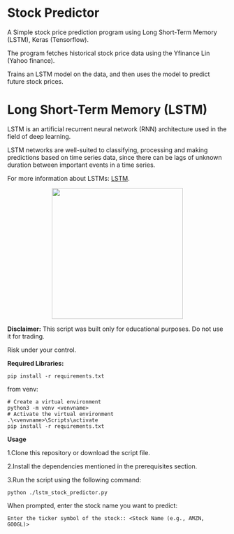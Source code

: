 # Stock Predictor

A Simple stock price prediction program using Long Short-Term Memory (LSTM), Keras (Tensorflow).

The program fetches historical stock price data using the Yfinance Lin (Yahoo finance).

Trains an LSTM model on the data, and then uses the model to predict future stock prices.


# Long Short-Term Memory (LSTM) #
LSTM is an artificial recurrent neural network (RNN) architecture used in the field of deep learning.

LSTM networks are well-suited to classifying, processing and making predictions based on time series data, since there can be lags of unknown duration between important events in a time series.

For more information about LSTMs: [LSTM](https://medium.com/@kangeugine/long-short-term-memory-lstm-concept-cb3283934359). 


<p align="center">
<img src="https://miro.medium.com/v2/resize:fit:388/1*hG4zBCCRq18oi8aarj-owA.png" width="300" height="300">
</p>


**Disclaimer:**
This script was built only for educational purposes. Do not use it for trading.

Risk under your control.

**Required Libraries:**
```
pip install -r requirements.txt
```
from venv:
```
# Create a virtual environment
python3 -m venv <venvname>
# Activate the virtual environment
.\<venvname>\Scripts\activate
pip install -r requirements.txt
```
**Usage**

1.Clone this repository or download the script file.

2.Install the dependencies mentioned in the prerequisites section.

3.Run the script using the following command:

```
python ./lstm_stock_predictor.py
```

When prompted, enter the stock name you want to predict:
```
Enter the ticker symbol of the stock:: <Stock Name (e.g., AMZN, GOOGL)>
```
